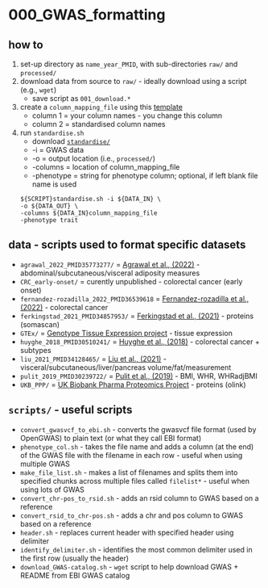 # 000_GWAS_formatting

## how to
1. set-up directory as `name_year_PMID`, with sub-directories `raw/` and `processed/`
2. download data from source to `raw/` - ideally download using a script (e.g., `wget`)
    * save script as `001_download.*`
3. create a `column_mapping_file` using this [template](https://github.com/mattlee821/000_GWAS_formatting/blob/main/scripts/standardise/column_mapping_file)
    * column 1 = your column names - you change this column
    * column 2 = standardised column names
4. run `standardise.sh`
    * download [`standardise/`](https://github.com/mattlee821/000_GWAS_formatting/tree/main/scripts/standardise)
    * -i = GWAS data
    * -o = output location (i.e., `processed/`)
    * -columns = location of column_mapping_file
    * -phenotype = string for phenotype column; optional, if left blank file name is used
    ```
    ${SCRIPT}standardise.sh -i ${DATA_IN} \
    -o ${DATA_OUT} \
    -columns ${DATA_IN}column_mapping_file
    -phenotype trait
    ```

## data - scripts used to format specific datasets
* `agrawal_2022_PMID35773277/` = [Agrawal et al., (2022)](https://www.nature.com/articles/s41467-022-30931-2) - abdominal/subcutaneous/visceral adiposity measures
* `CRC_early-onset/` = curently unpublished - colorectal cancer (early onset)
* `fernandez-rozadilla_2022_PMID36539618` = [Fernandez-rozadilla et al., (2022)](https://pubmed.ncbi.nlm.nih.gov/36539618/) - colorectal cancer
* `ferkingstad_2021_PMID34857953/` = [Ferkingstad et al., (2021)](https://pubmed.ncbi.nlm.nih.gov/34857953/) - proteins (somascan)
* `GTEx/` = [Genotype Tissue Expression project](https://gtexportal.org/home/) - tissue expression
* `huyghe_2018_PMID30510241/` = [Huyghe et al., (2018)](https://pubmed.ncbi.nlm.nih.gov/30510241/) - colorectal cancer + subtypes
* `liu_2021_PMID34128465/` = [Liu et al., (2021)](https://pubmed.ncbi.nlm.nih.gov/34128465/) - visceral/subcutaneous/liver/pancreas volume/fat/measurement 
* `pulit_2019_PMID30239722/` = [Pulit et al., (2019)](https://pubmed.ncbi.nlm.nih.gov/30239722/) - BMI, WHR, WHRadjBMI
* `UKB_PPP/` = [UK Biobank Pharma Proteomics Project](https://www.biorxiv.org/content/10.1101/2022.06.17.496443v1) - proteins (olink)

## `scripts/` - useful scripts
* `convert_gwasvcf_to_ebi.sh` - converts the gwasvcf file format (used by OpenGWAS) to plain text (or what they call EBI format)
* `phenotype_col.sh` - takes the file name and adds a column (at the end) of the GWAS file with the filename in each row - useful when using multiple GWAS
* `make_file_list.sh` - makes a list of filenames and splits them into specified chunks across multiple files called `filelist*` - useful when using lots of GWAS
* `convert_chr-pos_to_rsid.sh` - adds an rsid column to GWAS based on a reference
* `convert_rsid_to_chr-pos.sh` - adds a chr and pos column to GWAS based on a reference
* `header.sh` - replaces current header with specified header using delimiter
* `identify_delimiter.sh` - identifies the most common delimiter used in the first row (usually the header)
* `download_GWAS-catalog.sh` - `wget` script to help download GWAS + README from EBI GWAS catalog
